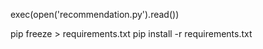 exec(open('recommendation.py').read())

pip freeze > requirements.txt
pip install -r requirements.txt